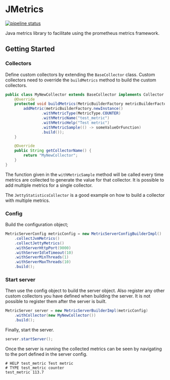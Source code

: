 # JMetrics

[![pipeline status](https://gitlab.com/java.libraries/jmetrics/badges/master/pipeline.svg)](https://gitlab.com/java.libraries/jmetrics/commits/master)

Java metrics library to facilitate using the prometheus metrics framework.

## Getting Started

### Collectors

Define custom collectors by extending the `BaseCollector` class.
Custom collectors need to override the `buildMetrics` method to build the custom collectors.

```java
public class MyNewCollector extends BaseCollector implements Collector {
    @Override
    protected void buildMetrics(MetricBuilderFactory metricBuilderFactory) {
        addMetric(metricBuilderFactory.newInstance()
                .withMetricType(MetricType.COUNTER)
                .withMetricName("test_metric")
                .withMetricHelp("Test metric")
                .withMetricSample(() -> someValueOrFunction)
                .build());
    }

    @Override
    public String getCollectorName() {
        return "MyNewCollector";
    }
}
```

The function given in the `withMetricSample` method will be called every time metrics are collected to generate the value for that collector.
It is possible to add multiple metrics for a single collector.

The `JettyStatisticsCollector` is a good example on how to build a collector with multiple metrics.

### Config

Build the configuration object;

```java
MetricServerConfig metricConfig = new MetricServerConfigBuilderImpl()
    .collectJvmMetrics()
    .collectJettyMetrics()
    .withServerHttpPort(9000)
    .withServerIdleTimeout(10)
    .withServerMinThreads(1)
    .withServerMaxThreads(10)
    .build();
```

### Start server

Then use the config object to build the server object. Also register any other custom collectors you have
defined when building the server. It is not possible to register them after the server is built.

```java
MetricServer server = new MetricServerBuilderImpl(metricConfig)
    .withCollector(new MyNewCollector())
    .build();
```

Finally, start the server.

```java
server.startServer();
```

Once the server is running the collected metrics can be seen by navigating to the port defined in the server config.

```
# HELP test_metric Test metric
# TYPE test_metric counter
test_metric 113.7
```
